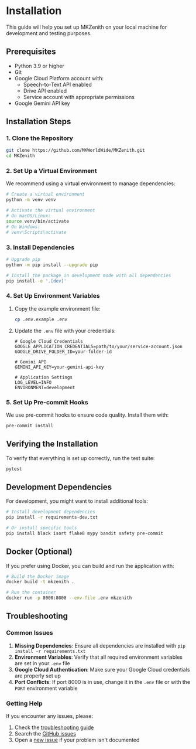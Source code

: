 # Installation

This guide will help you set up MKZenith on your local machine for development and testing purposes.

## Prerequisites

- Python 3.9 or higher
- Git
- Google Cloud Platform account with:
  - Speech-to-Text API enabled
  - Drive API enabled
  - Service account with appropriate permissions
- Google Gemini API key

## Installation Steps

### 1. Clone the Repository

```bash
git clone https://github.com/MKWorldWide/MKZenith.git
cd MKZenith
```

### 2. Set Up a Virtual Environment

We recommend using a virtual environment to manage dependencies:

```bash
# Create a virtual environment
python -m venv venv

# Activate the virtual environment
# On macOS/Linux:
source venv/bin/activate
# On Windows:
# venv\Scripts\activate
```

### 3. Install Dependencies

```bash
# Upgrade pip
python -m pip install --upgrade pip

# Install the package in development mode with all dependencies
pip install -e '.[dev]'
```

### 4. Set Up Environment Variables

1. Copy the example environment file:
   ```bash
   cp .env.example .env
   ```

2. Update the `.env` file with your credentials:
   ```env
   # Google Cloud Credentials
   GOOGLE_APPLICATION_CREDENTIALS=path/to/your/service-account.json
   GOOGLE_DRIVE_FOLDER_ID=your-folder-id

   # Gemini API
   GEMINI_API_KEY=your-gemini-api-key

   # Application Settings
   LOG_LEVEL=INFO
   ENVIRONMENT=development
   ```

### 5. Set Up Pre-commit Hooks

We use pre-commit hooks to ensure code quality. Install them with:

```bash
pre-commit install
```

## Verifying the Installation

To verify that everything is set up correctly, run the test suite:

```bash
pytest
```

## Development Dependencies

For development, you might want to install additional tools:

```bash
# Install development dependencies
pip install -r requirements-dev.txt

# Or install specific tools
pip install black isort flake8 mypy bandit safety pre-commit
```

## Docker (Optional)

If you prefer using Docker, you can build and run the application with:

```bash
# Build the Docker image
docker build -t mkzenith .

# Run the container
docker run -p 8000:8000 --env-file .env mkzenith
```

## Troubleshooting

### Common Issues

1. **Missing Dependencies**: Ensure all dependencies are installed with `pip install -r requirements.txt`
2. **Environment Variables**: Verify that all required environment variables are set in your `.env` file
3. **Google Cloud Authentication**: Make sure your Google Cloud credentials are properly set up
4. **Port Conflicts**: If port 8000 is in use, change it in the `.env` file or with the `PORT` environment variable

### Getting Help

If you encounter any issues, please:
1. Check the [troubleshooting guide](troubleshooting.md)
2. Search the [GitHub issues](https://github.com/MKWorldWide/MKZenith/issues)
3. Open a [new issue](https://github.com/MKWorldWide/MKZenith/issues/new) if your problem isn't documented
